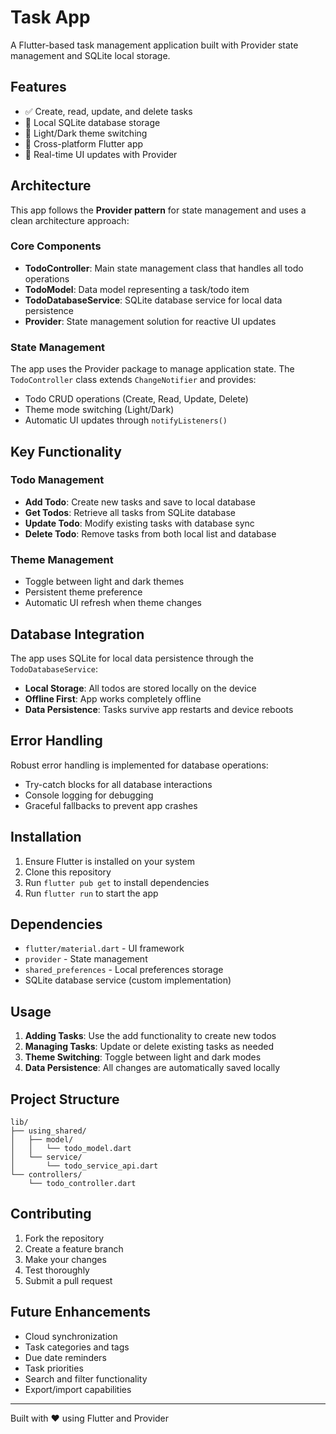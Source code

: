 # Task App

A Flutter-based task management application built with Provider state management and SQLite local storage.

## Features

- ✅ Create, read, update, and delete tasks
- 💾 Local SQLite database storage
- 🎨 Light/Dark theme switching
- 📱 Cross-platform Flutter app
- 🔄 Real-time UI updates with Provider

## Architecture

This app follows the **Provider pattern** for state management and uses a clean architecture approach:

### Core Components

- **TodoController**: Main state management class that handles all todo operations
- **TodoModel**: Data model representing a task/todo item
- **TodoDatabaseService**: SQLite database service for local data persistence
- **Provider**: State management solution for reactive UI updates

### State Management

The app uses the Provider package to manage application state. The `TodoController` class extends `ChangeNotifier` and provides:

- Todo CRUD operations (Create, Read, Update, Delete)
- Theme mode switching (Light/Dark)
- Automatic UI updates through `notifyListeners()`

## Key Functionality

### Todo Management
- **Add Todo**: Create new tasks and save to local database
- **Get Todos**: Retrieve all tasks from SQLite database
- **Update Todo**: Modify existing tasks with database sync
- **Delete Todo**: Remove tasks from both local list and database

### Theme Management
- Toggle between light and dark themes
- Persistent theme preference
- Automatic UI refresh when theme changes

## Database Integration

The app uses SQLite for local data persistence through the `TodoDatabaseService`:

- **Local Storage**: All todos are stored locally on the device
- **Offline First**: App works completely offline
- **Data Persistence**: Tasks survive app restarts and device reboots

## Error Handling

Robust error handling is implemented for database operations:
- Try-catch blocks for all database interactions
- Console logging for debugging
- Graceful fallbacks to prevent app crashes

## Installation

1. Ensure Flutter is installed on your system
2. Clone this repository
3. Run `flutter pub get` to install dependencies
4. Run `flutter run` to start the app

## Dependencies

- `flutter/material.dart` - UI framework
- `provider` - State management
- `shared_preferences` - Local preferences storage
- SQLite database service (custom implementation)

## Usage

1. **Adding Tasks**: Use the add functionality to create new todos
2. **Managing Tasks**: Update or delete existing tasks as needed
3. **Theme Switching**: Toggle between light and dark modes
4. **Data Persistence**: All changes are automatically saved locally

## Project Structure

```
lib/
├── using_shared/
│   ├── model/
│   │   └── todo_model.dart
│   └── service/
│       └── todo_service_api.dart
└── controllers/
    └── todo_controller.dart
```

## Contributing

1. Fork the repository
2. Create a feature branch
3. Make your changes
4. Test thoroughly
5. Submit a pull request

## Future Enhancements

- Cloud synchronization
- Task categories and tags
- Due date reminders
- Task priorities
- Search and filter functionality
- Export/import capabilities

---

Built with ❤️ using Flutter and Provider